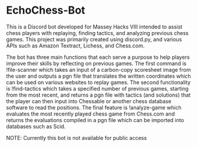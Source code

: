 # EchoChess-Bot
This is a Discord bot developed for Massey Hacks VIII intended to assist chess players with replaying, finding tactics, and analyzing previous chess games. This project was primarily created using discord.py, and various APIs such as Amazon Textract, Lichess, and Chess.com. 

The bot has three main functions that each serve a purpose to help players improve their skills by reflecting on previous games. The first command is !file-scanner which takes an input of a carbon-copy scoresheet image from the user and outputs a pgn file that translates the written coordinates which can be used on various websites to replay games. The second functionality is !find-tactics which takes a specified number of previous games, starting from the most recent, and returns a pgn file with tactics (and solutions) that the player can then input into Chessable or another chess database software to read the positions. The final feature is !analyze-game which evaluates the most recently played chess game from Chess.com and returns the evaluations compiled in a pgn file which can be imported into databases such as Scid. 

NOTE: Currently this bot is not available for public access 
